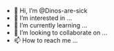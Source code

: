 - 👋 Hi, I’m @Dinos-are-sick
- 👀 I’m interested in ...
- 🌱 I’m currently learning ...
- 💞️ I’m looking to collaborate on ...
- 📫 How to reach me ...

<!---
Dinos-are-sick/Dinos-are-sick is a ✨ special ✨ repository because its `README.md` (this file) appears on your GitHub profile.
You can click the Preview link to take a look at your changes.
--->
